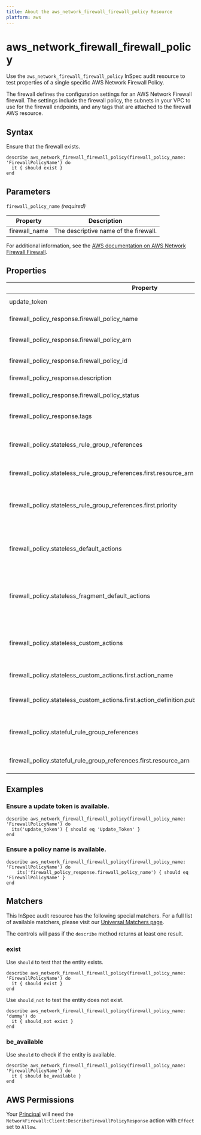 ```yaml
---
title: About the aws_network_firewall_firewall_policy Resource
platform: aws
---
```


# aws_network_firewall_firewall_policy

Use the `aws_network_firewall_firewall_policy` InSpec audit resource to test properties of a single specific AWS Network Firewall Policy.

The firewall defines the configuration settings for an AWS Network Firewall firewall. The settings include the firewall policy, the subnets in your VPC to use for the firewall endpoints, and any tags that are attached to the firewall AWS resource.

## Syntax

Ensure that the firewall exists.

    describe aws_network_firewall_firewall_policy(firewall_policy_name: 'FirewallPolicyName') do
      it { should exist }
    end

## Parameters

`firewall_policy_name` _(required)_

| Property | Description |
| --- | --- |
| firewall_name | The descriptive name of the firewall. |

For additional information, see the [AWS documentation on AWS Network Firewall Firewall](https://docs.aws.amazon.com/AWSCloudFormation/latest/UserGuide/aws-resource-networkfirewall-firewallpolicy.html).

## Properties

| Property | Description | Field | 
| --- | --- | --- |
| update_token | A token used for optimistic locking. | update_token |
| firewall_policy_response.firewall_policy_name | The descriptive name of the firewall policy. | firewall_policy_name |
| firewall_policy_response.firewall_policy_arn | The Amazon Resource Name (ARN) of the firewall policy. | firewall_policy_arn |
| firewall_policy_response.firewall_policy_id | The unique identifier for the firewall policy. | firewall_policy_id |
| firewall_policy_response.description | A description of the firewall policy. | description |
| firewall_policy_response.firewall_policy_status | The current status of the firewall policy. | firewall_policy_status |
| firewall_policy_response.tags | The key:value pairs to associate with the resource. | tags |
| firewall_policy.stateless_rule_group_references | References to the stateless rule groups that are used in the policy. | stateless_rule_group_references |
| firewall_policy.stateless_rule_group_references.first.resource_arn | The Amazon Resource Name (ARN) of the stateless rule group. | resource_arn |
| firewall_policy.stateless_rule_group_references.first.priority | An integer setting that indicates the order in which to run the stateless rule groups in a single FirewallPolicy. | priority |
| firewall_policy.stateless_default_actions | The actions to take on a fragmented UDP packet if it doesn't match any of the stateless rules in the policy. | stateless_default_actions |
| firewall_policy.stateless_fragment_default_actions | The actions to take on a fragmented UDP packet if it doesn't match any of the stateless rules in the policy. | stateless_fragment_default_actions |]
| firewall_policy.stateless_custom_actions | The custom action definitions that are available for use in the firewall policy's StatelessDefaultActions setting. | stateless_custom_actions | |
| firewall_policy.stateless_custom_actions.first.action_name | The descriptive name of the custom action. | action_name |
| firewall_policy.stateless_custom_actions.first.action_definition.publish_metric_action.dimensions | The value to use in an Amazon CloudWatch custom metric dimension. | dimensions |
| firewall_policy.stateful_rule_group_references | References to the stateless rule groups that are used in the policy. | stateful_rule_group_references |
| firewall_policy.stateful_rule_group_references.first.resource_arn | The Amazon Resource Name (ARN) of the stateful rule group. | resource_arn |

## Examples

### Ensure a update token is available.
    describe aws_network_firewall_firewall_policy(firewall_policy_name: 'FirewallPolicyName') do
      its('update_token') { should eq 'Update_Token' }
    end

### Ensure a policy name is available.
    describe aws_network_firewall_firewall_policy(firewall_policy_name: 'FirewallPolicyName') do
        its('firewall_policy_response.firewall_policy_name') { should eq 'FirewallPolicyName' }
    end

## Matchers

This InSpec audit resource has the following special matchers. For a full list of available matchers, please visit our [Universal Matchers page](https://www.inspec.io/docs/reference/matchers/).

The controls will pass if the `describe` method returns at least one result.

### exist

Use `should` to test that the entity exists.

    describe aws_network_firewall_firewall_policy(firewall_policy_name: 'FirewallPolicyName') do
      it { should exist }
    end

Use `should_not` to test the entity does not exist.

    describe aws_network_firewall_firewall_policy(firewall_policy_name: 'dummy') do
      it { should_not exist }
    end

### be_available

Use `should` to check if the entity is available.

    describe aws_network_firewall_firewall_policy(firewall_policy_name: 'FirewallPolicyName') do
      it { should be_available }
    end

## AWS Permissions

Your [Principal](https://docs.aws.amazon.com/IAM/latest/UserGuide/intro-structure.html#intro-structure-principal) will need the `NetworkFirewall:Client:DescribeFirewallPolicyResponse` action with `Effect` set to `Allow`.
